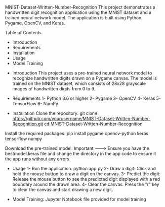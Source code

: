 MNIST-Dataset-Written-Number-Recognition
This project demonstrates a handwritten digit recognition application using the MNIST dataset and a trained neural network model. The application is built using Python, Pygame, OpenCV, and Keras.

Table of Contents
* Introduction
* Requirements
* Installation
* Usage
* Model Training

- Introduction
This project uses a pre-trained neural network model to recognize handwritten digits drawn on a Pygame canvas. The model is trained on the MNIST dataset, which consists of 28x28 grayscale images of handwritten digits from 0 to 9.

- Requirements
1- Python 3.6 or higher
2- Pygame
3- OpenCV
4- Keras
5- TensorFlow
6- NumPy

- Installation
Clone the repository:
git clone https://github.com/yourusername/MNIST-Dataset-Written-Number-Recognition.git
cd MNIST-Dataset-Written-Number-Recognition

Install the required packages:
pip install pygame opencv-python keras tensorflow numpy

Download the pre-trained model:
Important ---> Ensure you have the bestmodel.keras file and change the directory in the app code to ensure it the app runs without any errors.

- Usage
1- Run the application: python app.py
2- Draw a digit: Click and hold the mouse button to draw a digit on the canvas.
3- Predict the digit: Release the mouse button to see the predicted digit displayed with a red boundary around the drawn area.
4- Clear the canvas: Press the "r" key to clear the canvas and start drawing a new digit.

- Model Training: Jupyter Notebook file provided for model training
